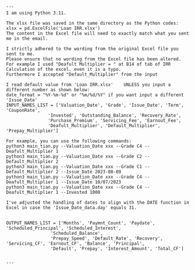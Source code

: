     '''
    I am using Python 3.11.

    The xlsx file was saved in the same directory as the Python codes:
    xlsx = pd.ExcelFile('Loan IRR.xlsx')
    The content in the Excel file will need to exactly match what you sent me in the email.
    
    I strictly adhered to the wording from the original Excel file you sent to me. 
    Please ensure that no wording from the Excel file has been altered. 
    For example I used "Deafult Multiplier = " at B14 of tab of IRR Calculation of the excel. even it is a typo.
    Furthermore I accepted "Default_Multiplier" from the input
    
    I read default value from 'Loan IRR.xlsx'    UNLESS you input a different number as shown below:
    date_format = "%Y-%m-%d" or "%m/%d/%Y" if you want input a different 'Issue_Date'
    INPUT_NAMES_LIST = ['Valuation_Date', 'Grade', 'Issue_Date', 'Term', 'CouponRate',
                    'Invested', 'Outstanding_Balance', 'Recovery_Rate',
                    'Purchase_Premium', 'Servicing_Fee', 'Earnout_Fee',
                    'Deafult_Multiplier', 'Default_Multiplier', 'Prepay_Multiplier']
    
    For example, you can use the following commands:
    python3 main_tian.py --Valuation_Date xxx --Grade C4 --Deafult_Multiplier 1
    python3 main_tian.py --Valuation_Date xxx --Grade C2 --Default_Multiplier 2
    python3 main_tian.py --Valuation_Date xxx --Grade C1 --Default_Multiplier 2 --Issue_Date 2023-08-09
    python3 main_tian.py --Valuation_Date xxx --Grade C4 --Deafult_Multiplier 1 --Issue_Date 10/07/2023
    python3 main_tian.py --Valuation_Date xxx --Grade C4 --Deafult_Multiplier 1 --Invested 1000

    I've adjusted the handling of dates to align with the DATE function in Excel in case the 'Issue_Date_data.day' equals 31.
    

    OUTPUT_NAMES_LIST = ['Months', 'Paymnt_Count', 'Paydate', 'Scheduled_Principal', 'Scheduled_Interest',
                     'Scheduled_Balance',
                     'Prepay_Speed', 'Default_Rate', 'Recovery', 'Servicing_CF', 'Earnout_CF', 'Balance', 'Principal',
                     'Default', 'Prepay', 'Interest_Amount', 'Total_CF']


    '''
